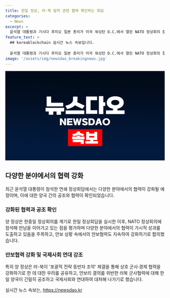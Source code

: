 ```yaml
---
title: 한일 정상, 러-북 밀착 관련 협력 확인하는 회담
categories:
  - News
excerpt: >
  윤석열 대통령과 기시다 후미오 일본 총리가 미국 워싱턴 D.C.에서 열린 NATO 정상회의 참석을 위해 정상회담을 개최했다. 양 정상은 한중일 정상회의 이후 약 한 달 반 만에 다시 회담을 갖게 되어 환영하고, 경제, 에너지, 미래세대 교류 등에서의 협력과 안보 협력을 강화하는 데 동의했다. 또한, 러-북 간 협력을 강화하기로 한 포괄적 전략 동반자 조약에 대한 우려를 공유하고, 안보리 결의를 위반한 러북 군사협력에 대해 한일 양국이 긴밀히 공조해 나가기로 했다.
feature_text: >
  ## koreablockchain 실시간 뉴스 속보입니다.

  윤석열 대통령과 기시다 후미오 일본 총리가 미국 워싱턴 D.C.에서 열린 NATO 정상회의 참석을 위해 정상회담을 개최했다. 양 정상은 한중일 정상회의 이후 약 한 달 반 만에 다시 회담을 갖게 되어 환영하고, 경제, 에너지, 미래세대 교류 등에서의 협력과 안보 협력을 강화하는 데 동의했다. 또한, 러-북 간 협력을 강화하기로 한 포괄적 전략 동반자 조약에 대한 우려를 공유하고, 안보리 결의를 위반한 러북 군사협력에 대해 한일 양국이 긴밀히 공조해 나가기로 했다.
image: '/assets/img/newsdao_breakingnews.jpg'
---
```


<p><img src="/assets/img/newsdao_breakingnews.jpg" alt="koreablockchain 속보" /></p>

<h2 data-ke-size="size26">다양한 분야에서의 협력 강화</h2>

<p data-ke-size="size16">최근 윤석열 대통령이 참석한 연쇄 정상회담에서는 다양한 분야에서의 협력이 강화될 예정이며, 이에 대한 양국 간의 공조와 협력이 확인되었습니다.</p>

<h3>강화된 협력과 공조 확인</h3>

<p data-ke-size="size16">양 정상은 한중일 정상회의를 계기로 한일 정상회담을 실시한 이후, NATO 정상회의에 참석해 만남을 이어가고 있는 점을 평가하며 다양한 분야에서의 협력이 가시적 성과를 도출하고 있음을 주목하고, 안보 상황 속에서의 안보협력도 지속하여 강화하기로 합의했습니다.</p>

<h3>안보협력 강화 및 국제사회 연대 강조</h3>

<p data-ke-size="size16">특히 양 정상은 러-북이 '포괄적 전략 동반자 조약' 체결을 통해 상호 군사·경제 협력을 강화하기로 한 데 대한 우려를 공유하고, 안보리 결의를 위반한 러북 군사협력에 대해 한일 양국이 긴밀히 공조하고 국제사회와 연대하여 대처해 나가기로 했습니다.</p>
실시간 뉴스 속보는, <a href="https://newsdao.kr" rel="dofollow">https://newsdao.kr</a>


